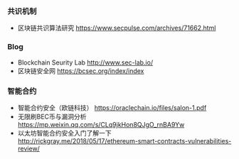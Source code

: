 ### 共识机制
- 区块链共识算法研究 https://www.secpulse.com/archives/71662.html

### Blog
- Blockchain Seurity Lab http://www.sec-lab.io/
- 区块链安全网 https://bcsec.org/index/index

### 智能合约
- 智能合约安全（欧链科技） https://oraclechain.io/files/salon-1.pdf
- 无限刷BEC币与漏洞分析 https://mp.weixin.qq.com/s/CLq9jkHon8QJgO_rnBA9Yw
- 以太坊智能合约安全入门了解一下 http://rickgray.me/2018/05/17/ethereum-smart-contracts-vulnerabilities-review/


